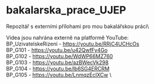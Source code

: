 # bakalarska_prace_UJEP
Repozitář s externími přílohami pro mou bakalářskou práci\

Videa jsou nahrána externě na platformě YouTube: \
BP_UzivatelskeRizeni - https://youtu.be/RRjC4UCHcOs \
BP_G101 - https://youtu.be/u42QwfFy4Go \
BP_G102 - https://youtu.be/WdWP66MZ760 \
BP_G103 - https://youtu.be/azBWecVk298 \
BP_G104 - https://youtu.be/lb6SG4ERCRM \
BP_G105 - https://youtu.be/LnmqzEcIXCw \
